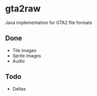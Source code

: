 # gta2raw
Java implementation for GTA2 file formats

## Done
- Tile images
- Sprite images
- Audio

## Todo
- Deltas
